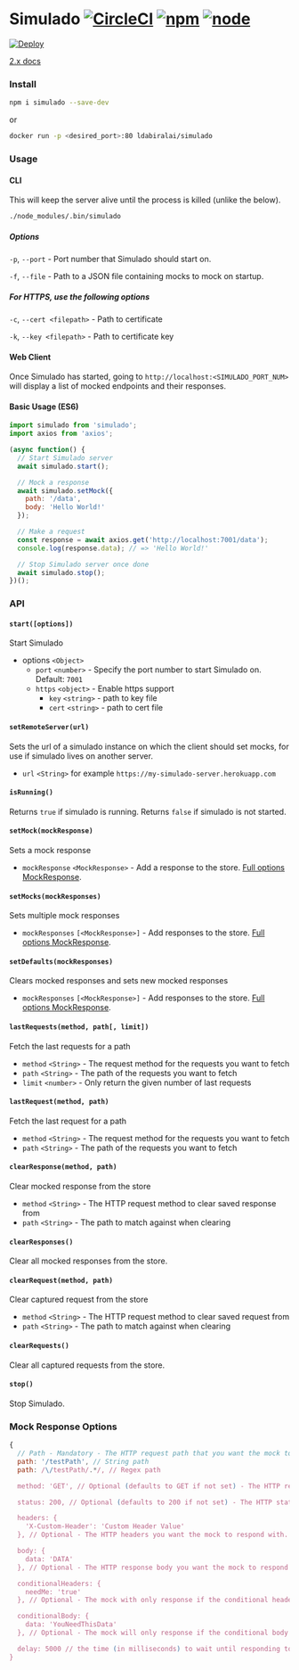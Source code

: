 # Simulado [![CircleCI](https://img.shields.io/circleci/project/github/ldabiralai/simulado.svg)](https://circleci.com/gh/ldabiralai/simulado) [![npm](https://img.shields.io/npm/v/simulado.svg)](https://www.npmjs.com/package/simulado) [![node](https://img.shields.io/node/v/simulado.svg)]()

[![Deploy](https://www.herokucdn.com/deploy/button.svg)](https://heroku.com/deploy)

[2.x docs](https://github.com/ldabiralai/simulado/tree/v2)

### Install

```bash
npm i simulado --save-dev
```

or

```bash
docker run -p <desired_port>:80 ldabiralai/simulado
```

### Usage

#### CLI

This will keep the server alive until the process is killed (unlike the below).

```bash
./node_modules/.bin/simulado
```

##### Options

`-p`, `--port` - Port number that Simulado should start on.

`-f`, `--file` - Path to a JSON file containing mocks to mock on startup.

##### For HTTPS, use the following options

`-c`, `--cert <filepath>` - Path to certificate

`-k`, `--key <filepath>` - Path to certificate key

#### Web Client

Once Simulado has started, going to `http://localhost:<SIMULADO_PORT_NUM>` will display a list of mocked endpoints and their responses.

#### Basic Usage (ES6)

```javascript
import simulado from 'simulado';
import axios from 'axios';

(async function() {
  // Start Simulado server
  await simulado.start();

  // Mock a response
  await simulado.setMock({
    path: '/data',
    body: 'Hello World!'
  });

  // Make a request
  const response = await axios.get('http://localhost:7001/data');
  console.log(response.data); // => 'Hello World!'

  // Stop Simulado server once done
  await simulado.stop();
})();
```

### API

#### `start([options])`

Start Simulado

- options `<Object>`
  - `port` `<number>` - Specify the port number to start Simulado on. Default: `7001`
  - `https` `<object>` - Enable https support
    - `key` `<string>` - path to key file
    - `cert` `<string>` - path to cert file

#### `setRemoteServer(url)`

Sets the url of a simulado instance on which the client should set mocks, for use if simulado lives on another server.

- `url` `<String>` for example `https://my-simulado-server.herokuapp.com`

#### `isRunning()`

Returns `true` if simulado is running. Returns `false` if simulado is not started.

#### `setMock(mockResponse)`

Sets a mock response

- `mockResponse` `<MockResponse>` - Add a response to the store. [Full options MockResponse](#mock-response-options).

#### `setMocks(mockResponses)`

Sets multiple mock responses

- `mockResponses` `[<MockResponse>]` - Add responses to the store. [Full options MockResponse](#mock-response-options).

#### `setDefaults(mockResponses)`

Clears mocked responses and sets new mocked responses

- `mockResponses` `[<MockResponse>]` - Add responses to the store. [Full options MockResponse](#mock-response-options).

#### `lastRequests(method, path[, limit])`

Fetch the last requests for a path

- `method` `<String>` - The request method for the requests you want to fetch
- `path` `<String>` - The path of the requests you want to fetch
- `limit` `<number>` - Only return the given number of last requests

#### `lastRequest(method, path)`

Fetch the last request for a path

- `method` `<String>` - The request method for the requests you want to fetch
- `path` `<String>` - The path of the requests you want to fetch

#### `clearResponse(method, path)`

Clear mocked response from the store

- `method` `<String>` - The HTTP request method to clear saved response from
- `path` `<String>` - The path to match against when clearing

#### `clearResponses()`

Clear all mocked responses from the store.

#### `clearRequest(method, path)`

Clear captured request from the store

- `method` `<String>` - The HTTP request method to clear saved request from
- `path` `<String>` - The path to match against when clearing

#### `clearRequests()`

Clear all captured requests from the store.

#### `stop()`

Stop Simulado.

### Mock Response Options

```javascript
{
  // Path - Mandatory - The HTTP request path that you want the mock to response to.
  path: '/testPath', // String path
  path: /\/testPath/.*/, // Regex path

  method: 'GET', // Optional (defaults to GET if not set) - The HTTP request method that you want the mock to response to.

  status: 200, // Optional (defaults to 200 if not set) - The HTTP status you want to mock to response with.

  headers: {
    'X-Custom-Header': 'Custom Header Value'
  }, // Optional - The HTTP headers you want the mock to respond with.

  body: {
    data: 'DATA'
  }, // Optional - The HTTP response body you want the mock to respond with.

  conditionalHeaders: {
    needMe: 'true'
  }, // Optional - The mock with only response if the conditional headers are sent in the request.

  conditionalBody: {
    data: 'YouNeedThisData'
  }, // Optional - The mock will only response if the conditional body is sent in the request.

  delay: 5000 // the time (in milliseconds) to wait until responding to a request
}
```
